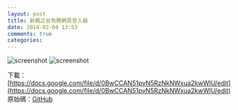 ```yaml
---
layout: post
title: 新楓之谷免開網頁登入器
date: 2014-02-04 13:53
comments: true
categories:
---
```


![screenshot](http://1.bp.blogspot.com/-BJiXpg3lgSE/UvDwutBcnuI/AAAAAAAABtw/UC43rjysRho/s1600/01.png)
![screenshot](http://4.bp.blogspot.com/-G2DRI2mDtPo/UvDwuiKX9yI/AAAAAAAABts/38dOjqs6Vzs/s1600/02.png)

下載：[https://docs.google.com/file/d/0BwCCAN51pvN5RzNkNWxua2kwWlU/edit](https://docs.google.com/file/d/0BwCCAN51pvN5RzNkNWxua2kwWlU/edit)
原始碼：[GitHub](https://github.com/Inndy/NewBeanfunLogin4TWMS)

